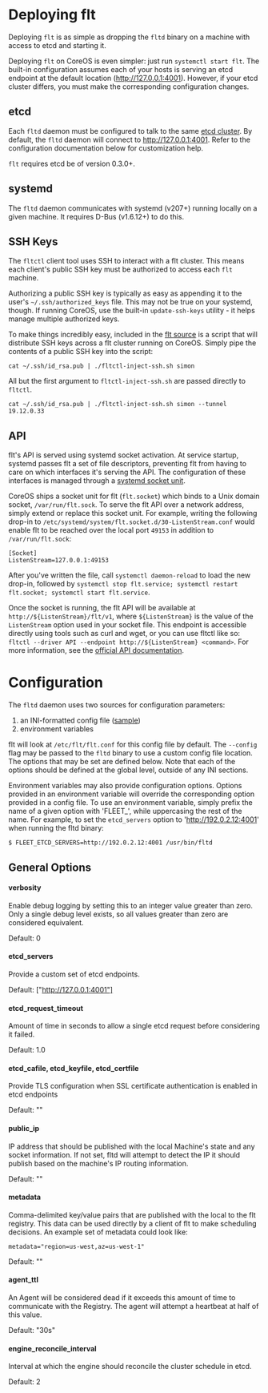 # Deploying flt

Deploying `flt` is as simple as dropping the `fltd` binary on a machine with access to etcd and starting it.

Deploying `flt` on CoreOS is even simpler: just run `systemctl start flt`. The built-in configuration assumes each of your hosts is serving an etcd endpoint at the default location (http://127.0.0.1:4001). However, if your etcd cluster differs, you must make the corresponding configuration changes.

## etcd

Each `fltd` daemon must be configured to talk to the same [etcd cluster][etcd]. By default, the `fltd` daemon will connect to http://127.0.0.1:4001. Refer to the configuration documentation below for customization help.

`flt` requires etcd be of version 0.3.0+.

[etcd]: https://coreos.com/docs/cluster-management/setup/getting-started-with-etcd

## systemd

The `fltd` daemon communicates with systemd (v207+) running locally on a given machine. It requires D-Bus (v1.6.12+) to do this.

## SSH Keys

The `fltctl` client tool uses SSH to interact with a flt cluster. This means each client's public SSH key must be authorized to access each `flt` machine.

Authorizing a public SSH key is typically as easy as appending it to the user's `~/.ssh/authorized_keys` file. This may not be true on your systemd, though. If running CoreOS, use the built-in `update-ssh-keys` utility - it helps manage multiple authorized keys.

To make things incredibly easy, included in the [flt source](../scripts/fltctl-inject-ssh.sh) is a script that will distribute SSH keys across a flt cluster running on CoreOS. Simply pipe the contents of a public SSH key into the script:

```
cat ~/.ssh/id_rsa.pub | ./fltctl-inject-ssh.sh simon
```

All but the first argument to `fltctl-inject-ssh.sh` are passed directly to `fltctl`.

```
cat ~/.ssh/id_rsa.pub | ./fltctl-inject-ssh.sh simon --tunnel 19.12.0.33
```

## API

flt's API is served using systemd socket activation.
At service startup, systemd passes flt a set of file descriptors, preventing flt from having to care on which interfaces it's serving the API.
The configuration of these interfaces is managed through a [systemd socket unit][socket-unit].

[socket-unit]: http://www.freedesktop.org/software/systemd/man/systemd.socket.html

CoreOS ships a socket unit for flt (`flt.socket`) which binds to a Unix domain socket, `/var/run/flt.sock`.
To serve the flt API over a network address, simply extend or replace this socket unit.
For example, writing the following drop-in to `/etc/systemd/system/flt.socket.d/30-ListenStream.conf` would enable flt to be reached over the local port `49153` in addition to `/var/run/flt.sock`:

```
[Socket]
ListenStream=127.0.0.1:49153
```

After you've written the file, call `systemctl daemon-reload` to load the new drop-in, followed by `systemctl stop flt.service; systemctl restart flt.socket; systemctl start flt.service`.

Once the socket is running, the flt API will be available at `http://${ListenStream}/flt/v1`, where `${ListenStream}` is the value of the `ListenStream` option used in your socket file.
This endpoint is accessible directly using tools such as curl and wget, or you can use fltctl like so: `fltctl --driver API --endpoint http://${ListenStream} <command>`.
For more information, see the [official API documentation][api-doc].

[api-doc]: https://github.com/coreos/flt/blob/master/Documentation/api-v1.md

# Configuration

The `fltd` daemon uses two sources for configuration parameters:

1. an INI-formatted config file ([sample][config])
2. environment variables

[config]: https://github.com/coreos/flt/blob/master/flt.conf.sample

flt will look at `/etc/flt/flt.conf` for this config file by default. The `--config` flag may be passed to the `fltd` binary to use a custom config file location. The options that may be set are defined below. Note that each of the options should be defined at the global level, outside of any INI sections.

Environment variables may also provide configuration options. Options provided in an environment variable will override the corresponding option provided in a config file. To use an environment variable, simply prefix the name of a given option with 'FLEET_', while uppercasing the rest of the name. For example, to set the `etcd_servers` option to 'http://192.0.2.12:4001' when running the fltd binary:

```
$ FLEET_ETCD_SERVERS=http://192.0.2.12:4001 /usr/bin/fltd
```

## General Options

#### verbosity

Enable debug logging by setting this to an integer value greater than zero.
Only a single debug level exists, so all values greater than zero are considered equivalent.

Default: 0

#### etcd_servers

Provide a custom set of etcd endpoints.

Default: ["http://127.0.0.1:4001"]

#### etcd_request_timeout

Amount of time in seconds to allow a single etcd request before considering it failed.

Default: 1.0

#### etcd_cafile, etcd_keyfile, etcd_certfile 

Provide TLS configuration when SSL certificate authentication is enabled in etcd endpoints

Default: ""

#### public_ip

IP address that should be published with the local Machine's state and any socket information.
If not set, fltd will attempt to detect the IP it should publish based on the machine's IP routing information.

Default: ""

#### metadata

Comma-delimited key/value pairs that are published with the local to the flt registry. This data can be used directly by a client of flt to make scheduling decisions. An example set of metadata could look like:  

	metadata="region=us-west,az=us-west-1"

Default: ""

#### agent_ttl

An Agent will be considered dead if it exceeds this amount of time to communicate with the Registry. The agent will attempt a heartbeat at half of this value.

Default: "30s"

#### engine_reconcile_interval

Interval at which the engine should reconcile the cluster schedule in etcd.

Default: 2
